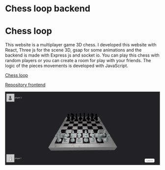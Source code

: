 # Chess loop backend

# Chess loop

This website is a multiplayer game 3D chess. I developed this website with React, Three js for the scene 3D, gsap for some animations and the backend is made with Express js and socket io. You can play this chess with random players or you can create a room for play with your friends. The logic of the pieces movements is developed with JavaScript. 


[Chess loop](https://chess3dloop.netlify.app/)

[Repository frontend](https://github.com/AngelLunas/CHESS-3D)

![Chess banner](chess-banner.png)
